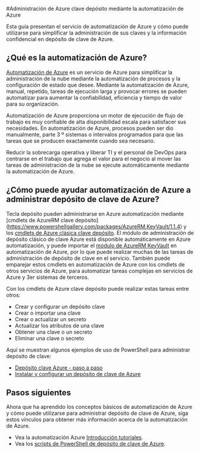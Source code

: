 <properties
    pageTitle="Administrar Azure clave depósito mediante la automatización de Azure | Microsoft Azure"
    description="Obtenga información acerca de cómo puede utilizar el servicio de automatización de Azure para administrar depósito de clave de Azure."
    services="Key-Vault, automation"
    documentationCenter=""
    authors="mgoedtel"
    manager="jwhit"
    editor=""/>

<tags
    ms.service="key-vault"
    ms.workload="identity"
    ms.tgt_pltfrm="na"
    ms.devlang="na"
    ms.topic="article"
    ms.date="07/29/2016"
    ms.author="magoedte;csand"/>

#<a name="managing-azure-key-vault-using-azure-automation"></a>Administración de Azure clave depósito mediante la automatización de Azure

Esta guía presentan el servicio de automatización de Azure y cómo puede utilizarse para simplificar la administración de sus claves y la información confidencial en depósito de clave de Azure.

## <a name="what-is-azure-automation"></a>¿Qué es la automatización de Azure?

[Automatización de Azure](../automation/automation-intro.md) es un servicio de Azure para simplificar la administración de la nube mediante la automatización de procesos y la configuración de estado que desee. Mediante la automatización de Azure, manual, repetido, tareas de ejecución larga y provocar errores se pueden automatizar para aumentar la confiabilidad, eficiencia y tiempo de valor para su organización.

Automatización de Azure proporciona un motor de ejecución de flujo de trabajo es muy confiable de alta disponibilidad escala para satisfacer sus necesidades. En automatización de Azure, procesos pueden ser dio manualmente, parte 3 º sistemas o intervalos programados para que las tareas que se producen exactamente cuando sea necesario.

Reducir la sobrecarga operativa y liberar TI y el personal de DevOps para centrarse en el trabajo que agrega el valor para el negocio al mover las tareas de administración de la nube se ejecute automáticamente mediante la automatización de Azure.


## <a name="how-can-azure-automation-help-manage-azure-key-vault"></a>¿Cómo puede ayudar automatización de Azure a administrar depósito de clave de Azure?

Tecla depósito pueden administrarse en Azure automatización mediante [cmdlets de AzureRM clave depósito] (https://www.powershellgallery.com/packages/AzureRM.KeyVault/1.1.4) y los [cmdlets de Azure clásica clave depósito](https://msdn.microsoft.com/library/azure/dn868052.aspx). El módulo de administración de depósito clásico de clave Azure está disponible automáticamente en Azure automatización, y puede importar el [módulo de AzureRM KeyVault](https://www.powershellgallery.com/packages/AzureRM.KeyVault/1.1.4) en automatización de Azure, por lo que puede realizar muchas de las tareas de administración de depósito de clave en el servicio. También puede emparejar estos cmdlets en automatización de Azure con los cmdlets de otros servicios de Azure, para automatizar tareas complejas en servicios de Azure y 3er sistemas de terceros.

Con los cmdlets de Azure clave depósito puede realizar estas tareas entre otros: 

- Crear y configurar un depósito clave
- Crear o importar una clave
- Crear o actualizar un secreto
- Actualizar los atributos de una clave
- Obtener una clave o un secreto
- Eliminar una clave o secreto

Aquí se muestran algunos ejemplos de uso de PowerShell para administrar depósito de clave:  

* [Depósito clave Azure - paso a paso](https://blogs.technet.microsoft.com/kv/2015/06/02/azure-key-vault-step-by-step)
* [Instalar y configurar un depósito de clave de Azure](https://www.simple-talk.com/cloud/platform-as-a-service/setting-up-and-configuring-an-azure-key-vault)


## <a name="next-steps"></a>Pasos siguientes

Ahora que ha aprendido los conceptos básicos de automatización de Azure y cómo puede utilizarse para administrar depósito de clave de Azure, siga estos vínculos para obtener más información acerca de la automatización de Azure.

* Vea la automatización Azure [Introducción tutoriales](../automation/automation-first-runbook-graphical.md).
* Vea los [scripts de PowerShell de depósito de clave de Azure](https://gallery.technet.microsoft.com/scriptcenter/site/search?query=azure%20key%20vault&f%5B0%5D.Value=azure%20key%20vault&f%5B0%5D.Type=SearchText&ac=5).
